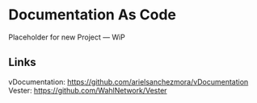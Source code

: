 # Documentation As Code

Placeholder for new Project — WiP



## Links

vDocumentation: https://github.com/arielsanchezmora/vDocumentation
Vester: https://github.com/WahlNetwork/Vester
